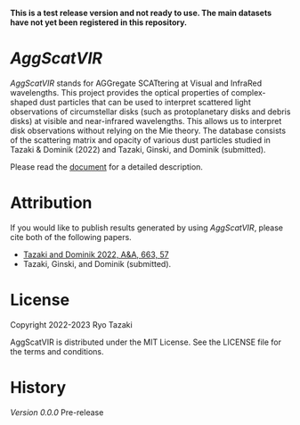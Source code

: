 **This is a test release version and not ready to use. The main datasets have not yet been registered in this repository.**

# *AggScatVIR*

*AggScatVIR* stands for AGGregate SCATtering at Visual and InfraRed wavelengths. This project provides the optical properties of complex-shaped dust particles that can be used to interpret scattered light observations of circumstellar disks (such as protoplanetary disks and debris disks) at visible and near-infrared wavelengths. This allows us to interpret disk observations without relying on the Mie theory. The database consists of the scattering matrix and opacity of various dust particles studied in Tazaki & Dominik (2022) and Tazaki, Ginski, and Dominik (submitted).

Please read the [document](https://rtazaki1205.github.io/AggScatVIR/) for a detailed description.

# Attribution

If you would like to publish results generated by using *AggScatVIR*, please cite both of the following papers.
 - [Tazaki and Dominik 2022, A&A, 663, 57](https://ui.adsabs.harvard.edu/abs/2022A%26A...663A..57T)
 - Tazaki, Ginski, and Dominik (submitted).

# License
Copyright 2022-2023 Ryo Tazaki

AggScatVIR is distributed under the MIT License. See the LICENSE file for the terms and conditions.

# History
*Version 0.0.0* Pre-release
